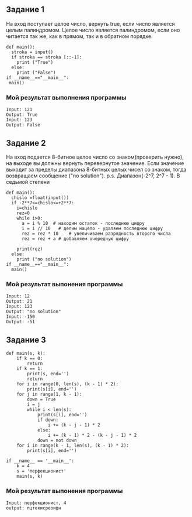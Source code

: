 ## Задание 1
На вход поступает целое число, вернуть true, если число является целым палиндромом. Целое число является палиндромом, если оно читается так же, как в прямом, так и в обратном порядке. 
``` Py
def main(): 
  stroka = input() 
  if stroka == stroka [::-1]: 
    print ("True") 
  else: 
    print ("False") 
if __name__=="__main__": 
 main()
```
### Мой результат выполнения программы
``` Py
Input: 121
Output: True
Input: 123
Output: False
```

## Задание 2
На вход подается 8-битное целое число со знаком(проверить нужно), на выходе вы должны вернуть перевернутое значение. Если значение выходит за пределы диапазона 8-битных целых чисел со знаком, тогда возвращаем сообщение ("no solution").
p.s. Диапазон(-2^7, 2^7 - 1). В седьмой степени
``` Py
def main():
  chislo =float(input())
  if -2**7<=chislo<=+2**7:
    i=chislo
    rez=0
    while i>0:
      a = i % 10  # находим остаток - последнюю цифру  
      i = i // 10   # делим нацело - удаляем последнюю цифру 
      rez = rez * 10    # увеличиваем разрядность второго числа
      rez = rez + a # добавляем очередную цифру
  
    print(rez)
  else:
    print ("no solution")
if __name__=="__main__":
  main()
```
### Мой результат выпонения программы
```
Input: 12
Output: 21
Input: 123
Output: "no solution"
Input: -150
Output: -51
```

## Задание 3
``` Py
def main(s, k):
    if k == 0:
        return
    if k == 1:
        print(s, end='')
        return
    for i in range(0, len(s), (k - 1) * 2):
        print(s[i], end='')
    for j in range(1, k - 1):
        down = True
        i = j
        while i < len(s):
            print(s[i], end='')
            if down:
                i += (k - j - 1) * 2
            else:
                i += (k - 1) * 2 - (k - j - 1) * 2
            down = not down
    for i in range(k - 1, len(s), (k - 1) * 2):
        print(s[i], end='')

if __name__ == '__main__':
    k = 4
    s = 'перфекционист'
    main(s, k)
```
### Мой результат выпонения программы
```
Input: перфекционист, 4 
output: пцтекисреоифн
```
